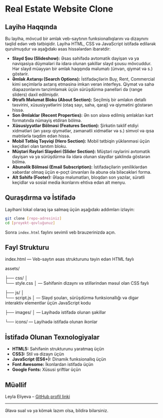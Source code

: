 # Real Estate Website Clone

## Layihə Haqqında

Bu layihə, mövcud bir əmlak veb-saytının funksionallıqlarını və dizaynını təqlid edən veb tətbiqidir. Layihə HTML, CSS və JavaScript istifadə edilərək qurulmuşdur və aşağıdakı əsas hissələrdən ibarətdir:

* **Slayd Şou (Slideshow):** Əsas səhifədə avtomatik dəyişən və ya naviqasiya düymələri ilə idarə olunan şəkillər slayd şousu mövcuddur. Hər slayd müəyyən bir əmlak haqqında məlumatı (ünvan, qiymət və s.) göstərir.
* **Əmlak Axtarışı (Search Options):** İstifadəçilərin Buy, Rent, Commercial kimi seçimlərlə axtarış etməsinə imkan verən interfeys. Qiymət və sahə diapazonlarını tənzimləmək üçün sürüşdürmə panelləri də (range sliders) daxil edilmişdir.
* **Ətraflı Məlumat Bloku (About Section):** Seçilmiş bir əmlakın detallı təsvirini, xüsusiyyətlərini (otaq sayı, sahə, qaraj) və qiymətini göstərən hissə.
* **Son Əmlaklar (Recent Properties):** Ən son əlavə edilmiş əmlakları kart formatında nümayiş etdirən bölmə.
* **Xüsusiyyətlər Bölməsi (Features Section):** Şirkətin təklif etdiyi xidmətləri (ən yaxşı qiymətlər, zəmanətli xidmətlər və s.) simvol və qısa mətnlərlə təqdim edən hissə.
* **Mobil Tətbiq Təşviqi (Hero Section):** Mobil tətbiqin yüklənməsi üçün keçidləri olan tanıtım bloku.
* **Müştəri Rəyləri Slayderi (Slider Section):** Müştəri rəylərini avtomatik dəyişən və ya sürüşdürmə ilə idarə olunan slaydlar şəklində göstərən bölmə.
* **Abunəlik Bölməsi (Email Subscription):** İstifadəçilərin yeniliklərdən xəbərdar olmaq üçün e-poçt ünvanları ilə abunə ola biləcəkləri forma.
* **Alt Səhifə (Footer):** Əlaqə məlumatları, bloqdan son yazılar, sürətli keçidlər və sosial media ikonlarını ehtiva edən alt menyu.

## Quraşdırma və İstifadə

Layihəni lokal olaraq işə salmaq üçün aşağıdakı addımları izləyin:

```bash
git clone [repo-adresiniz]
cd [proyekt-qovluğunuz]
```

Sonra `index.html` faylını sevimli veb brauzerinizdə açın.

## Fayl Strukturu

index.html
  — Veb-saytın əsas strukturunu təyin edən HTML faylı

assets/

  ├── css/ │     
           └── style.css
  │          — Səhifənin dizaynı və stillərindən məsul olan CSS faylı
  
  ├── js/  │     
           └── script.js
  │          — Slayd şouları, sürüşdürmə funksionallığı və digər interaktiv elementlər üçün JavaScript kodu
  
  ├── images/
  │     — Layihədə istifadə olunan şəkillər
  
  └── icons/
        — Layihədə istifadə olunan ikonlar


## İstifadə Olunan Texnologiyalar

* **HTML5:** Səhifənin strukturunu yaratmaq üçün
* **CSS3:** Stil və dizayn üçün
* **JavaScript (ES6+):** Dinamik funksionallıq üçün
* **Font Awesome:** İkonlardan istifadə üçün
* **Google Fonts:** Xüsusi şriftlər üçün

## Müəllif

Leyla Eliyeva – [GitHub profil linki](https://github.com/Leyla-spec)


---

Əlavə sual və ya kömək lazım olsa, bildirə bilərsiniz.
